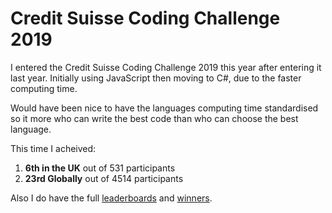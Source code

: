 # Credit Suisse Coding Challenge 2019

I entered the Credit Suisse Coding Challenge 2019 this year after entering it last year. Initially using JavaScript then moving to C#, due to the faster computing time.

Would have been nice to have the languages computing time standardised so it more who can write the best code than who can choose the best language. 

This time I acheived:
1. **6th in the UK** out of 531 participants
2. **23rd Globally** out of 4514 participants

Also I do have the full [leaderboards](./leaderboards/Top10.md) and [winners](./leaderboards/Winners.md).